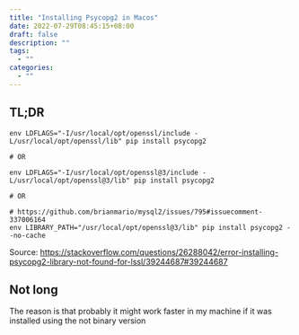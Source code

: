 ```yaml
---
title: "Installing Psycopg2 in Macos"
date: 2022-07-29T08:45:15+08:00
draft: false
description: ""
tags:
  - ""
categories:
  - ""
---
```



## TL;DR

```console
env LDFLAGS="-I/usr/local/opt/openssl/include -L/usr/local/opt/openssl/lib" pip install psycopg2

# OR

env LDFLAGS="-I/usr/local/opt/openssl@3/include -L/usr/local/opt/openssl@3/lib" pip install psycopg2

# OR

# https://github.com/brianmario/mysql2/issues/795#issuecomment-337006164
env LIBRARY_PATH="/usr/local/opt/openssl@3/lib" pip install psycopg2 --no-cache
```


Source: https://stackoverflow.com/questions/26288042/error-installing-psycopg2-library-not-found-for-lssl/39244687#39244687

## Not long


The reason is that probably it might work faster in my machine if it was installed using the not
binary version
